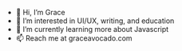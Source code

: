 - 👋 Hi, I’m Grace
- 👀 I’m interested in UI/UX, writing, and education
- 🌱 I’m currently learning more about Javascript
- 📫 Reach me at graceavocado.com

<!---
grle/grle is a ✨ special ✨ repository because its `README.md` (this file) appears on your GitHub profile.
You can click the Preview link to take a look at your changes.
--->
